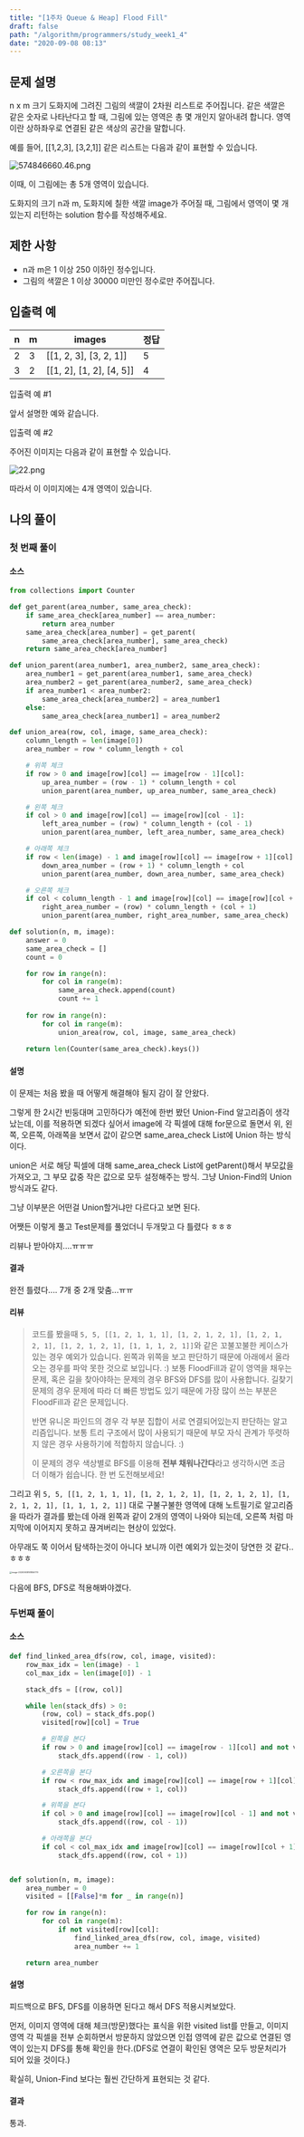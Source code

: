 ```yaml
---
title: "[1주차 Queue & Heap] Flood Fill"
draft: false
path: "/algorithm/programmers/study_week1_4"
date: "2020-09-08 08:13"
---
```


## 문제 설명

n x m 크기 도화지에 그려진 그림의 색깔이 2차원 리스트로 주어집니다. 같은 색깔은 같은 숫자로 나타난다고 할 때, 그림에 있는 영역은 총 몇 개인지 알아내려 합니다. 영역이란 상하좌우로 연결된 같은 색상의 공간을 말합니다.

예를 들어, [[1,2,3], [3,2,1]] 같은 리스트는 다음과 같이 표현할 수 있습니다.

![574846660.46.png](./2020-09-04-FloodFill_1.png)

이때, 이 그림에는 총 5개 영역이 있습니다.

도화지의 크기 n과 m, 도화지에 칠한 색깔 image가 주어질 때, 그림에서 영역이 몇 개 있는지 리턴하는 solution 함수를 작성해주세요.



## 제한 사항

- n과 m은 1 이상 250 이하인 정수입니다.
- 그림의 색깔은 1 이상 30000 미만인 정수로만 주어집니다.



## 입출력 예

| n   | m   | images                   | 정답 |
| --- | --- | ------------------------ | ---- |
| 2   | 3   | [[1, 2, 3], [3, 2, 1]]   | 5    |
| 3   | 2   | [[1, 2], [1, 2], [4, 5]] | 4    |

입출력 예 #1

앞서 설명한 예와 같습니다.

입출력 예 #2

주어진 이미지는 다음과 같이 표현할 수 있습니다.

![22.png](./2020-09-04-FloodFill_2.png)

따라서 이 이미지에는 4개 영역이 있습니다.



## 나의 풀이

### 첫 번째 풀이

#### 소스

```python
from collections import Counter

def get_parent(area_number, same_area_check):
    if same_area_check[area_number] == area_number:
        return area_number
    same_area_check[area_number] = get_parent(
        same_area_check[area_number], same_area_check)
    return same_area_check[area_number]

def union_parent(area_number1, area_number2, same_area_check):
    area_number1 = get_parent(area_number1, same_area_check)
    area_number2 = get_parent(area_number2, same_area_check)
    if area_number1 < area_number2:
        same_area_check[area_number2] = area_number1
    else:
        same_area_check[area_number1] = area_number2

def union_area(row, col, image, same_area_check):
    column_length = len(image[0])
    area_number = row * column_length + col

    # 위쪽 체크
    if row > 0 and image[row][col] == image[row - 1][col]:
        up_area_number = (row - 1) * column_length + col
        union_parent(area_number, up_area_number, same_area_check)

    # 왼쪽 체크
    if col > 0 and image[row][col] == image[row][col - 1]:
        left_area_number = (row) * column_length + (col - 1)
        union_parent(area_number, left_area_number, same_area_check)

    # 아래쪽 체크
    if row < len(image) - 1 and image[row][col] == image[row + 1][col]:
        down_area_number = (row + 1) * column_length + col
        union_parent(area_number, down_area_number, same_area_check)

    # 오른쪽 체크
    if col < column_length - 1 and image[row][col] == image[row][col + 1]:
        right_area_number = (row) * column_length + (col + 1)
        union_parent(area_number, right_area_number, same_area_check)

def solution(n, m, image):
    answer = 0
    same_area_check = []
    count = 0

    for row in range(n):
        for col in range(m):
            same_area_check.append(count)
            count += 1
    
    for row in range(n):
        for col in range(m):
            union_area(row, col, image, same_area_check)
    
    return len(Counter(same_area_check).keys())
```

#### 설명

이 문제는 처음 봤을 때 어떻게 해결해야 될지 감이 잘 안왔다.

그렇게 한 2시간 빈둥대며 고민하다가 예전에 한번 봤던 Union-Find 알고리즘이 생각났는데, 이를 적용하면 되겠다 싶어서
image에 각 픽셀에 대해 for문으로 돌면서 위, 왼쪽, 오른쪽, 아래쪽을 보면서 값이 같으면 same_area_check List에 Union 하는 방식이다. 

union은 서로 해당 픽셀에 대해 same_area_check List에 getParent()해서 부모값을 가져오고, 그 부모 값중 작은 값으로 모두 설정해주는 방식. 그냥 Union-Find의 Union방식과도 같다.

그냥 이부분은 어떤걸 Union할거냐만 다르다고 보면 된다.

어쨋든 이렇게 풀고 Test문제를 풀었더니 두개맞고 다 틀렸다 ㅎㅎㅎ

리뷰나 받아야지....ㅠㅠㅠ

#### 결과

완전 틀렸다.... 7개 중 2개 맞춤...ㅠㅠ

#### 리뷰

> 코드를 봤을때 `5, 5, [[1, 2, 1, 1, 1], [1, 2, 1, 2, 1], [1, 2, 1, 2, 1], [1, 2, 1, 2, 1], [1, 1, 1, 2, 1]]`와 같은 꼬불꼬불한 케이스가 있는 경우 예외가 있습니다. 왼쪽과 위쪽을 보고 판단하기 때문에 아래에서 올라오는 경우를 파악 못한 것으로 보입니다. :)
> 보통 FloodFill과 같이 영역을 채우는 문제, 혹은 길을 찾아야하는 문제의 경우 BFS와 DFS를 많이 사용합니다. 길찾기 문제의 경우 문제에 따라 더 빠른 방법도 있기 때문에 가장 많이 쓰는 부분은 FloodFill과 같은 문제입니다.
>
> 반면 유니온 파인드의 경우 각 부분 집합이 서로 연결되어있는지 판단하는 알고리즘입니다. 보통 트리 구조에서 많이 사용되기 때문에 부모 자식 관계가 뚜렷하지 않은 경우 사용하기에 적합하지 않습니다. :)
>
> 이 문제의 경우 색상별로 BFS를 이용해 **전부 채워나간다**라고 생각하시면 조금 더 이해가 쉽습니다. 한 번 도전해보세요!



그리고 위 `5, 5, [[1, 2, 1, 1, 1], [1, 2, 1, 2, 1], [1, 2, 1, 2, 1], [1, 2, 1, 2, 1], [1, 1, 1, 2, 1]]` 대로 구불구불한 영역에 대해 노트필기로 알고리즘을 따라가 결과를 봤는데 아래 왼쪽과 같이 2개의 영역이 나와야 되는데,
오른쪽 처럼 마지막에 이어지지 못하고 끊겨버리는 현상이 있었다.

아무래도 쭉 이어서 탐색하는것이 아니다 보니까 이런 예외가 있는것이 당연한 것 같다..ㅎㅎㅎ

<img src="./2020-09-04-FloodFill_3.png" alt="image-20200908161856779" style="zoom: 25%;" />



다음에 BFS, DFS로 적용해봐야겠다.



### 두번째 풀이

#### 소스

```python
def find_linked_area_dfs(row, col, image, visited):
    row_max_idx = len(image) - 1
    col_max_idx = len(image[0]) - 1

    stack_dfs = [(row, col)]

    while len(stack_dfs) > 0:
        (row, col) = stack_dfs.pop()
        visited[row][col] = True

        # 왼쪽을 본다
        if row > 0 and image[row][col] == image[row - 1][col] and not visited[row - 1][col]:
            stack_dfs.append((row - 1, col))

        # 오른쪽을 본다
        if row < row_max_idx and image[row][col] == image[row + 1][col] and not visited[row + 1][col]:
            stack_dfs.append((row + 1, col))

        # 위쪽을 본다
        if col > 0 and image[row][col] == image[row][col - 1] and not visited[row][col - 1]:
            stack_dfs.append((row, col - 1))

        # 아래쪽을 본다
        if col < col_max_idx and image[row][col] == image[row][col + 1] and not visited[row][col + 1]:
            stack_dfs.append((row, col + 1))


def solution(n, m, image):
    area_number = 0
    visited = [[False]*m for _ in range(n)]

    for row in range(n):
        for col in range(m):
            if not visited[row][col]:
                find_linked_area_dfs(row, col, image, visited)
                area_number += 1

    return area_number
```

#### 설명

피드백으로 BFS, DFS를 이용하면 된다고 해서 DFS 적용시켜보았다.

먼저, 이미지 영역에 대해 체크(방문)했다는 표식을 위한 visited list를 만들고,
이미지 영역 각 픽셀을 전부 순회하면서 방문하지 않았으면 인접 영역에 같은 값으로 연결된 영역이 있는지 DFS를 통해 확인을 한다.(DFS로 연결이 확인된 영역은 모두 방문처리가 되어 있을 것이다.)

확실히, Union-Find 보다는 훨씬 간단하게 표현되는 것 같다.

#### 결과

통과.

